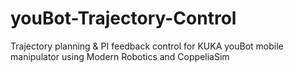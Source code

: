 # youBot-Trajectory-Control
Trajectory planning &amp; PI feedback control for KUKA youBot mobile manipulator using Modern Robotics and CoppeliaSim
